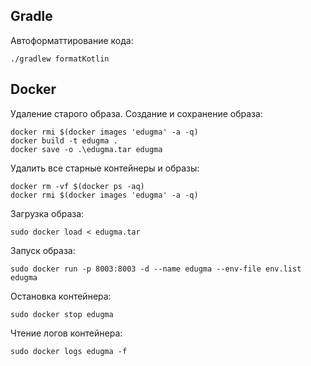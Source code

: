## Gradle
Автоформаттирование кода:
```shell
./gradlew formatKotlin
```

## Docker
Удаление старого образа. Создание и сохранение образа:
```shell
docker rmi $(docker images 'edugma' -a -q)
docker build -t edugma .
docker save -o .\edugma.tar edugma
```
Удалить все старные контейнеры и образы:
```shell
docker rm -vf $(docker ps -aq)
docker rmi $(docker images 'edugma' -a -q)
```
Загрузка образа:
```shell
sudo docker load < edugma.tar
```
Запуск образа:
```shell
sudo docker run -p 8003:8003 -d --name edugma --env-file env.list edugma
```
Остановка контейнера:
```shell
sudo docker stop edugma
```
Чтение логов контейнера:
```shell
sudo docker logs edugma -f
```
